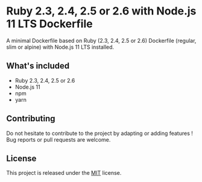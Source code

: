 # Ruby 2.3, 2.4, 2.5 or 2.6 with Node.js 11 LTS Dockerfile

A minimal Dockerfile based on Ruby (2.3, 2.4, 2.5 or 2.6) Dockerfile (regular, slim or alpine) with Node.js 11 LTS installed.

## What's included

* Ruby 2.3, 2.4, 2.5 or 2.6
* Node.js 11
* npm
* yarn

## Contributing

Do not hesitate to contribute to the project by adapting or adding features ! Bug reports or pull requests are welcome.

## License

This project is released under the [MIT](http://opensource.org/licenses/MIT) license.
